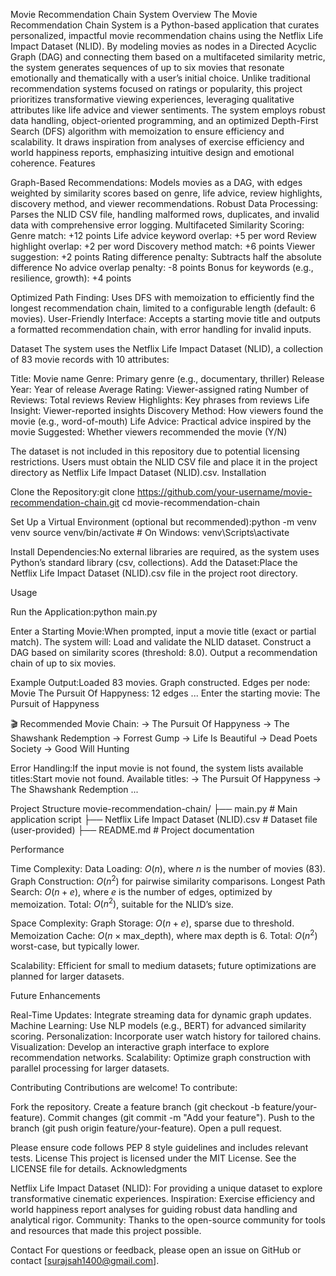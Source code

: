 Movie Recommendation Chain System
Overview
The Movie Recommendation Chain System is a Python-based application that curates personalized, impactful movie recommendation chains using the Netflix Life Impact Dataset (NLID). By modeling movies as nodes in a Directed Acyclic Graph (DAG) and connecting them based on a multifaceted similarity metric, the system generates sequences of up to six movies that resonate emotionally and thematically with a user’s initial choice. Unlike traditional recommendation systems focused on ratings or popularity, this project prioritizes transformative viewing experiences, leveraging qualitative attributes like life advice and viewer sentiments.
The system employs robust data handling, object-oriented programming, and an optimized Depth-First Search (DFS) algorithm with memoization to ensure efficiency and scalability. It draws inspiration from analyses of exercise efficiency and world happiness reports, emphasizing intuitive design and emotional coherence.
Features

Graph-Based Recommendations: Models movies as a DAG, with edges weighted by similarity scores based on genre, life advice, review highlights, discovery method, and viewer recommendations.
Robust Data Processing: Parses the NLID CSV file, handling malformed rows, duplicates, and invalid data with comprehensive error logging.
Multifaceted Similarity Scoring:
Genre match: +12 points
Life advice keyword overlap: +5 per word
Review highlight overlap: +2 per word
Discovery method match: +6 points
Viewer suggestion: +2 points
Rating difference penalty: Subtracts half the absolute difference
No advice overlap penalty: -8 points
Bonus for keywords (e.g., resilience, growth): +4 points


Optimized Path Finding: Uses DFS with memoization to efficiently find the longest recommendation chain, limited to a configurable length (default: 6 movies).
User-Friendly Interface: Accepts a starting movie title and outputs a formatted recommendation chain, with error handling for invalid inputs.

Dataset
The system uses the Netflix Life Impact Dataset (NLID), a collection of 83 movie records with 10 attributes:

Title: Movie name
Genre: Primary genre (e.g., documentary, thriller)
Release Year: Year of release
Average Rating: Viewer-assigned rating
Number of Reviews: Total reviews
Review Highlights: Key phrases from reviews
Life Insight: Viewer-reported insights
Discovery Method: How viewers found the movie (e.g., word-of-mouth)
Life Advice: Practical advice inspired by the movie
Suggested: Whether viewers recommended the movie (Y/N)

The dataset is not included in this repository due to potential licensing restrictions. Users must obtain the NLID CSV file and place it in the project directory as Netflix Life Impact Dataset (NLID).csv.
Installation

Clone the Repository:git clone https://github.com/your-username/movie-recommendation-chain.git
cd movie-recommendation-chain


Set Up a Virtual Environment (optional but recommended):python -m venv venv
source venv/bin/activate  # On Windows: venv\Scripts\activate


Install Dependencies:No external libraries are required, as the system uses Python’s standard library (csv, collections).
Add the Dataset:Place the Netflix Life Impact Dataset (NLID).csv file in the project root directory.

Usage

Run the Application:python main.py


Enter a Starting Movie:When prompted, input a movie title (exact or partial match). The system will:
Load and validate the NLID dataset.
Construct a DAG based on similarity scores (threshold: 8.0).
Output a recommendation chain of up to six movies.


Example Output:Loaded 83 movies.
Graph constructed. Edges per node:
Movie The Pursuit Of Happyness: 12 edges
...
Enter the starting movie: The Pursuit of Happyness

🎬 Recommended Movie Chain:
-> The Pursuit Of Happyness
-> The Shawshank Redemption
-> Forrest Gump
-> Life Is Beautiful
-> Dead Poets Society
-> Good Will Hunting


Error Handling:If the input movie is not found, the system lists available titles:Start movie not found. Available titles:
-> The Pursuit Of Happyness
-> The Shawshank Redemption
...



Project Structure
movie-recommendation-chain/
├── main.py                    # Main application script
├── Netflix Life Impact Dataset (NLID).csv  # Dataset file (user-provided)
├── README.md                  # Project documentation

Performance

Time Complexity:
Data Loading: $O(n)$, where $n$ is the number of movies (83).
Graph Construction: $O(n^2)$ for pairwise similarity comparisons.
Longest Path Search: $O(n + e)$, where $e$ is the number of edges, optimized by memoization.
Total: $O(n^2)$, suitable for the NLID’s size.


Space Complexity:
Graph Storage: $O(n + e)$, sparse due to threshold.
Memoization Cache: $O(n \times \text{max_depth})$, where max depth is 6.
Total: $O(n^2)$ worst-case, but typically lower.


Scalability: Efficient for small to medium datasets; future optimizations are planned for larger datasets.

Future Enhancements

Real-Time Updates: Integrate streaming data for dynamic graph updates.
Machine Learning: Use NLP models (e.g., BERT) for advanced similarity scoring.
Personalization: Incorporate user watch history for tailored chains.
Visualization: Develop an interactive graph interface to explore recommendation networks.
Scalability: Optimize graph construction with parallel processing for larger datasets.

Contributing
Contributions are welcome! To contribute:

Fork the repository.
Create a feature branch (git checkout -b feature/your-feature).
Commit changes (git commit -m "Add your feature").
Push to the branch (git push origin feature/your-feature).
Open a pull request.

Please ensure code follows PEP 8 style guidelines and includes relevant tests.
License
This project is licensed under the MIT License. See the LICENSE file for details.
Acknowledgments

Netflix Life Impact Dataset (NLID): For providing a unique dataset to explore transformative cinematic experiences.
Inspiration: Exercise efficiency and world happiness report analyses for guiding robust data handling and analytical rigor.
Community: Thanks to the open-source community for tools and resources that made this project possible.

Contact
For questions or feedback, please open an issue on GitHub or contact [surajsah1400@gmail.com].
